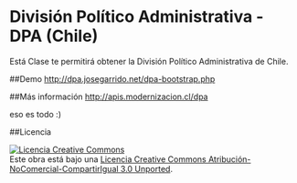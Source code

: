 División Político Administrativa - DPA (Chile)
==============================================

Está Clase te permitirá obtener la División Político Administrativa de Chile.

##Demo
http://dpa.josegarrido.net/dpa-bootstrap.php

##Más información
http://apis.modernizacion.cl/dpa

eso es todo :)

##Licencia

<a rel="license" href="http://creativecommons.org/licenses/by-nc-sa/3.0/deed.es_CL"><img alt="Licencia Creative Commons" style="border-width:0" src="http://i.creativecommons.org/l/by-nc-sa/3.0/88x31.png" /></a><br />Este obra está bajo una <a rel="license" href="http://creativecommons.org/licenses/by-nc-sa/3.0/deed.es_CL">Licencia Creative Commons Atribución-NoComercial-CompartirIgual 3.0 Unported</a>.
